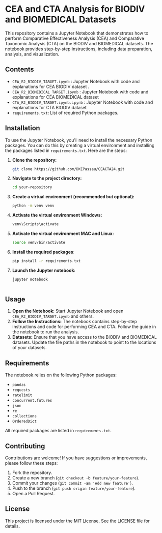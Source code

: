 # CEA and CTA Analysis for BIODIV and BIOMEDICAL Datasets

This repository contains a Jupyter Notebook that demonstrates how to perform Comparative Effectiveness Analysis (CEA) and Comparative Taxonomic Analysis (CTA) on the BIODIV and BIOMEDICAL datasets. The notebook provides step-by-step instructions, including data preparation, analysis, and visualization.

## Contents

- `CEA_R2_BIODIV_TARGET.ipynb` : Jupyter Notebook with code and explanations for CEA BIODIV dataset .
- `CEA_R2_BIOMEDICAL_TARGET.ipynb` : Jupyter Notebook with code and explanations for CEA BIOMEDICAL dataset
- `CTA_R2_BIODIV_TARGET.ipynb.ipynb` : Jupyter Notebook with code and explanations for CTA BIODIV dataset
- `requirements.txt`: List of required Python packages.

## Installation

To use the Jupyter Notebook, you'll need to install the necessary Python packages. You can do this by creating a virtual environment and installing the packages listed in `requirements.txt`. Here are the steps:

1. **Clone the repository:**

   ```bash
   git clone https://github.com/DKEPassau/CEACTA24.git

2. **Navigate to the project directory:**

   ```bash
   cd your-repository
   
3. **Create a virtual environment (recommended but optional):**

   ```bash
   python -m venv venv

4. **Activate the virtual environment Windows:**

   ```bash
   venv\Scripts\activate

5. **Activate the virtual environment MAC and Linux:**

   ```bash
   source venv/bin/activate
   
6. **Install the required packages:**

   ```bash
   pip install -r requirements.txt

7. **Launch the Jupyter notebook:**

   ```bash
   jupyter notebook
 

 ## Usage

1. **Open the Notebook:**
Start Jupyter Notebook and open `CEA_R2_BIODIV_TARGET.ipynb` and others.
2. **Follow the Instructions:**
The notebook contains step-by-step instructions and code for performing CEA and CTA. Follow the guide in the notebook to run the analysis.
3. **Datasets:**
Ensure that you have access to the BIODIV and BIOMEDICAL datasets. Update the file paths in the notebook to point to the locations of your datasets.

## Requirements

The notebook relies on the following Python packages:

- `pandas`
- `requests`
- `ratelimit`
- `concurrent.futures`
- `json`
- `re`
- `collections`
- `OrderedDict`

All required packages are listed in `requirements.txt`.

## Contributing

Contributions are welcome! If you have suggestions or improvements, please follow these steps:

1. Fork the repository.
2. Create a new branch (`git checkout -b feature/your-feature`).
3. Commit your changes (`git commit -am 'Add new feature'`).
4. Push to the branch (`git push origin feature/your-feature`).
5. Open a Pull Request.

## License

This project is licensed under the MIT License. See the LICENSE file for details.